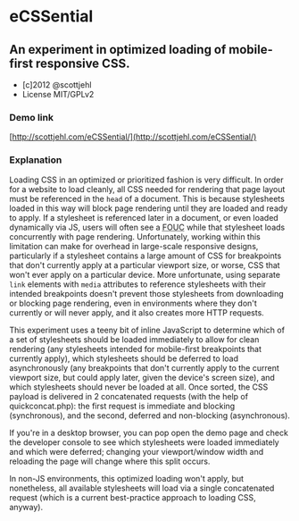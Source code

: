 # eCSSential
## An experiment in optimized loading of mobile-first responsive CSS.

- [c]2012 @scottjehl
- License MIT/GPLv2

### Demo link

[http://scottjehl.com/eCSSential/](http://scottjehl.com/eCSSential/)

### Explanation

Loading CSS in an optimized or prioritized fashion is very difficult. In order for a website to load cleanly, all CSS needed for rendering that page layout must be referenced in the `head` of a document. This is because stylesheets loaded in this way will block page rendering until they are loaded and ready to apply. If a stylesheet is referenced later in a document, or even loaded dynamically via JS, users will often see a <abbr title="flash of unstyled content">FOUC</abbr> while that stylesheet loads concurrently with page rendering. Unfortunately, working within this limitation can make for overhead in large-scale responsive designs, particularly if a stylesheet contains a large amount of CSS for breakpoints that don't currently apply at a particular viewport size, or worse, CSS that won't ever apply on a particular device. More unfortunate, using separate `link` elements with `media` attributes to reference stylesheets with their intended breakpoints doesn't prevent those stylesheets from downloading or blocking page rendering, even in environments where they don't currently or will never apply, and it also creates more HTTP requests.
		
This experiment uses a teeny bit of inline JavaScript to determine which of a set of stylesheets should be loaded immediately to allow for clean rendering (any stylesheets intended for  mobile-first breakpoints that currently apply), which stylesheets should be deferred to load asynchronously (any breakpoints that don't currently apply to the current viewport size, but could apply later, given the device's screen size), and which stylesheets should never be loaded at all. Once sorted, the CSS payload is delivered in 2 concatenated requests (with the help of quickconcat.php): the first request is immediate and blocking (synchronous), and the second, deferred and non-blocking (asynchronous).
		
If you're in a desktop browser, you can pop open the demo page and check the developer console to see which stylesheets were loaded immediately and which were deferred; changing your viewport/window width and reloading the page will change where this split occurs.
		
In non-JS environments, this optimized loading won't apply, but nonetheless, all available stylesheets will load via a single concatenated request (which is a current best-practice approach to loading CSS, anyway).

